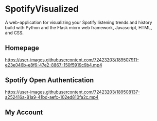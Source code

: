 # SpotifyVisualized
A web-application for visualizing your Spotify listening trends and history build with Python and the Flask micro web framework, Javascript, HTML, and CSS.

## Homepage
https://user-images.githubusercontent.com/72423203/189507911-e23e046b-e8f6-47e2-8867-150f5919c9b4.mp4

## Spotify Open Authentication
https://user-images.githubusercontent.com/72423203/189508137-a252416a-81a9-41bd-aefc-102ed810fa2c.mp4

## My Account
